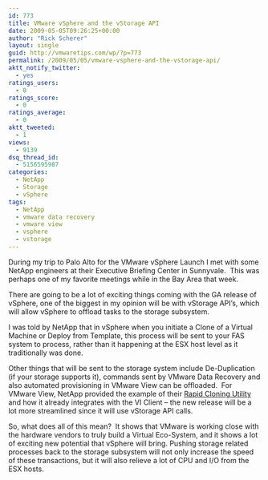 ```yaml
---
id: 773
title: VMware vSphere and the vStorage API
date: 2009-05-05T09:26:25+00:00
author: "Rick Scherer"
layout: single
guid: http://vmwaretips.com/wp/?p=773
permalink: /2009/05/05/vmware-vsphere-and-the-vstorage-api/
aktt_notify_twitter:
  - yes
ratings_users:
  - 0
ratings_score:
  - 0
ratings_average:
  - 0
aktt_tweeted:
  - 1
views:
  - 9139
dsq_thread_id:
  - 5156595987
categories:
  - NetApp
  - Storage
  - vSphere
tags:
  - NetApp
  - vmware data recovery
  - vmware view
  - vsphere
  - vstorage
---
```

During my trip to Palo Alto for the VMware vSphere Launch I met with some NetApp engineers at their Executive Briefing Center in Sunnyvale.  This was perhaps one of my favorite meetings while in the Bay Area that week.

There are going to be a lot of exciting things coming with the GA release of vSphere, one of the biggest in my opinion will be with vStorage API&#8217;s, which will allow vSphere to offload tasks to the storage subsystem.

I was told by NetApp that in vSphere when you initiate a Clone of a Virtual Machine or Deploy from Template, this process will be sent to your FAS system to process, rather than it happening at the ESX host level as it traditionally was done.

Other things that will be sent to the storage system include De-Duplication (if your storage supports it), commands sent by VMware Data Recovery and also automated provisioning in VMware View can be offloaded.  For VMware View, NetApp provided the example of their <a href="http://blogs.netapp.com/virtualization/2009/01/rapid-cloning-u.html" target="_blank">Rapid Cloning Utility</a> and how it already integrates with the VI Client &#8211; the new release will be a lot more streamlined since it will use vStorage API calls.

So, what does all of this mean?  It shows that VMware is working close with the hardware vendors to truly build a Virtual Eco-System, and it shows a lot of exciting new potential that vSphere will bring. Pushing storage related processes back to the storage subsystem will not only increase the speed of these transactions, but it will also relieve a lot of CPU and I/O from the ESX hosts.